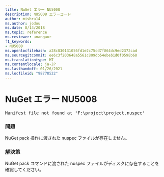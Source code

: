 ```yaml
---
title: NuGet エラー NU5008
description: NU5008 エラーコード
author: mishra14
ms.author: jodou
ms.date: 8/14/2018
ms.topic: reference
ms.reviewer: anangaur
f1_keywords:
- NU5008
ms.openlocfilehash: a28c830131056fd1e2c75cd7f864dc9ed2372cad
ms.sourcegitcommit: ee6c3f203648a5561c809db54ebeb1d0f0598b68
ms.translationtype: MT
ms.contentlocale: ja-JP
ms.lasthandoff: 01/26/2021
ms.locfileid: "98778522"
---
```

# <a name="nuget-error-nu5008"></a>NuGet エラー NU5008
<pre>Manifest file not found at 'F:\project\project.nuspec'</pre>

### <a name="issue"></a>問題

NuGet pack 操作に渡された nuspec ファイルが存在しません。


### <a name="solution"></a>解決策

NuGet pack コマンドに渡された nuspec ファイルがディスクに存在することを確認してください。

